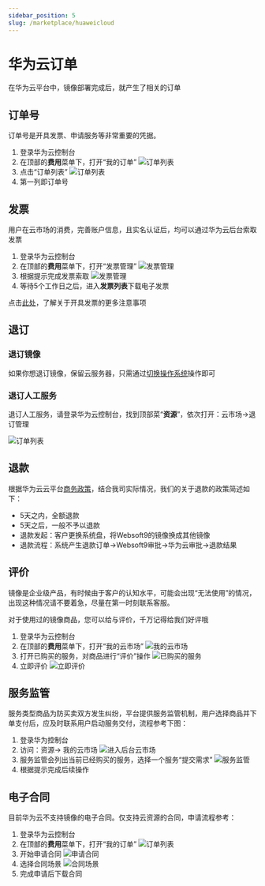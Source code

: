 ```yaml
---
sidebar_position: 5
slug: /marketplace/huaweicloud
---
```



# 华为云订单

在华为云平台中，镜像部署完成后，就产生了相关的订单

## 订单号

订单号是开具发票、申请服务等非常重要的凭据。

1. 登录华为云控制台
2. 在顶部的**费用**菜单下，打开“我的订单”
   ![订单列表](https://libs.websoft9.com/Websoft9/DocsPicture/zh/huaweicloud/huaweicloud-odlists-websoft9.png)
3. 点击“订单列表”
   ![订单列表](https://libs.websoft9.com/Websoft9/DocsPicture/zh/huaweicloud/huaweicloud-odlists2-websoft9.png)
4. 第一列即订单号

## 发票

用户在云市场的消费，完善账户信息，且实名认证后，均可以通过华为云后台索取发票

1. 登录华为云控制台
2. 在顶部的**费用**菜单下，打开“发票管理”
   ![发票管理](https://libs.websoft9.com/Websoft9/DocsPicture/zh/huaweicloud/huaweicloud-feeinvmenu-websoft9.png)
3. 根据提示完成发票索取
   ![发票管理](https://libs.websoft9.com/Websoft9/DocsPicture/zh/huaweicloud/huaweicloud-feeinvdetails-websoft9.png)
4. 等待5个工作日之后，进入**发票列表**下载电子发票

点击[此处](https://support.websoft9.com/docs/faq/bz-order.html#开具发票)，了解关于开具发票的更多注意事项


## 退订

### 退订镜像

如果你想退订镜像，保留云服务器，只需通过[切换操作系统](../huaweicloud#reinstallos)操作即可


### 退订人工服务

退订人工服务，请登录华为云控制台，找到顶部菜“**资源**”，依次打开：云市场->退订管理

   ![订单列表](https://libs.websoft9.com/Websoft9/DocsPicture/zh/huaweicloud/huaweicloud-desbservices-websoft9.png)

## 退款

根据华为云云平台[商务政策](https://support.huaweicloud.com/usermanual-billing/zh-cn_topic_0072297197.html)，结合我司实际情况，我们的关于退款的政策简述如下：

* 5天之内，全额退款
* 5天之后，一般不予以退款
* 退款发起：客户更换系统盘，将Websoft9的镜像换成其他镜像
* 退款流程：系统产生退款订单->Websoft9审批->华为云审批->退款结果

## 评价

镜像是企业级产品，有时候由于客户的认知水平，可能会出现“无法使用”的情况，出现这种情况请不要着急，尽量在第一时刻联系客服。 

对于使用过的镜像商品，您可以给与评价，千万记得给我们好评哦

1. 登录华为云控制台
2. 在顶部的**费用**菜单下，打开“我的云市场”
   ![我的云市场](https://libs.websoft9.com/Websoft9/DocsPicture/zh/huaweicloud/huaweicloud-mymk-websoft9.png)
3. 打开已购买的服务，对商品进行“评价”操作 
   ![已购买的服务](https://libs.websoft9.com/Websoft9/DocsPicture/zh/huaweicloud/huaweicloud-mymkss-websoft9.png)
4. 立即评价
   ![立即评价](https://libs.websoft9.com/Websoft9/DocsPicture/zh/huaweicloud/huaweicloud-reviewp-websoft9.png)


## 服务监管

服务类型商品为防买卖双方发生纠纷，平台提供服务监管机制，用户选择商品并下单支付后，应及时联系用户启动服务交付，流程参考下图：

1. 登录华为控制台
2. 访问：资源-> 我的云市场
   ![进入后台云市场](https://libs.websoft9.com/Websoft9/DocsPicture/zh/huaweicloud/huaweicloud-rsmk-websoft9.png)
3. 服务监管会列出当前已经购买的服务，选择一个服务“提交需求”
   ![服务监管](https://libs.websoft9.com/Websoft9/DocsPicture/zh/huaweicloud/huaweicloud-rsmkjianguan-websoft9.png)
4. 根据提示完成后续操作

## 电子合同

目前华为云不支持镜像的电子合同。仅支持云资源的合同，申请流程参考：

1. 登录华为云控制台
2. 在顶部的**费用**菜单下，打开“我的订单”
   ![订单列表](https://libs.websoft9.com/Websoft9/DocsPicture/zh/huaweicloud/huaweicloud-odlists-websoft9.png)
3. 开始申请合同
   ![申请合同](https://libs.websoft9.com/Websoft9/DocsPicture/zh/huaweicloud/huaweicloud-ht-websoft9.png)
4. 选择合同场景
   ![合同场景](https://libs.websoft9.com/Websoft9/DocsPicture/zh/huaweicloud/huaweicloud-hts-websoft9.png)
5. 完成申请后下载合同